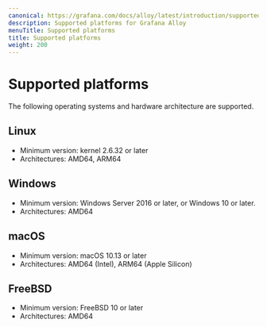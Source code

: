 ```yaml
---
canonical: https://grafana.com/docs/alloy/latest/introduction/supported-platforms/
description: Supported platforms for Grafana Alloy
menuTitle: Supported platforms
title: Supported platforms
weight: 200
---
```


# Supported platforms

The following operating systems and hardware architecture are supported.

## Linux

- Minimum version: kernel 2.6.32 or later
- Architectures: AMD64, ARM64

## Windows

- Minimum version: Windows Server 2016 or later, or Windows 10 or later.
- Architectures: AMD64

## macOS

- Minimum version: macOS 10.13 or later
- Architectures: AMD64 (Intel), ARM64 (Apple Silicon)

## FreeBSD

- Minimum version: FreeBSD 10 or later
- Architectures: AMD64
